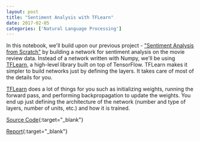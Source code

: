 ```yaml
---
layout: post
title: "Sentiment Analysis with TFLearn"
date: 2017-02-05
categories: ['Natural Language Processing']
---
```


In this notebook, we'll build upon our previous project - ["Sentiment Analysis from Scratch"](https://srikanthpagadala.github.io/notes/2017/02/05/sentiment-analysis-from-scratch)  by building a network for sentiment analysis on the movie review data. Instead of a network written with Numpy, we'll be using [TFLearn](http://tflearn.org/), a high-level library built on top of TensorFlow. TFLearn makes it simpler to build networks just by defining the layers. It takes care of most of the details for you.

[TFLearn](http://tflearn.org/) does a lot of things for you such as initializing weights, running the forward pass, and performing backpropagation to update the weights. You end up just defining the architecture of the network (number and type of layers, number of units, etc.) and how it is trained.

[Source Code](https://github.com/srikanthpagadala/udacity/tree/master/Deep%20Learning%20Nanodegree%20Foundation/Sentiment%20Analysis%20with%20TFLearn){:target="_blank"}

[Report](http://htmlpreview.github.io/?https://github.com/srikanthpagadala/udacity/blob/master/Deep%20Learning%20Nanodegree%20Foundation/Sentiment%20Analysis%20with%20TFLearn/report.html){:target="_blank"}
